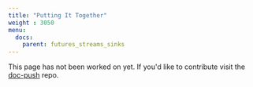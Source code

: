 ```yaml
---
title: "Putting It Together"
weight : 3050
menu:
  docs:
    parent: futures_streams_sinks
---
```


This page has not been worked on yet. If you'd like to contribute visit the [doc-push] repo.

[doc-push]: https://github.com/tokio-rs/doc-push
